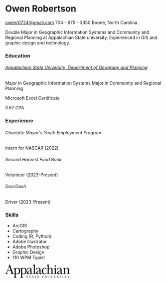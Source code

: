 # Owen Robertson

<owenr0724@gmail.com>
704 - 975 - 3350
Boone, North Carolina

Double Major in Geographic Information Systems and Community and Regional Planning at Appalachian State university. Experienced in GIS and graphic design and technology.

### Education

###### [Appalachian State University, Department of Geograpy and Planning](https://geo.appstate.edu)

Major in Geographic Information Systems
Major in Community and Regional Planning

Microsoft Excel Certificate

3.67 GPA

### Experience

###### Charlotte Mayor's Youth Employment Program
Intern for NASCAR (2022)

###### Second Harvest Food Bank
Volunteer (2023-Present)

###### DoorDash
Driver (2023-Present)

### Skills

* ArcGIS
* Cartography
* Coding (R, Python)
* Adobe Illustrator
* Adobe Photoshop
* Graphic Design
* 110 WPM Typist

<img src="applogo.png" width=41% height=auto>